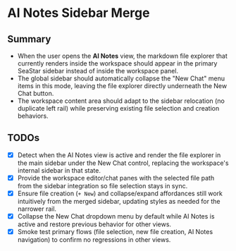 # AI Notes Sidebar Merge

## Summary
- When the user opens the **AI Notes** view, the markdown file explorer that currently renders inside the workspace should appear in the primary SeaStar sidebar instead of inside the workspace panel.
- The global sidebar should automatically collapse the "New Chat" menu items in this mode, leaving the file explorer directly underneath the New Chat button.
- The workspace content area should adapt to the sidebar relocation (no duplicate left rail) while preserving existing file selection and creation behaviors.

## TODOs
- [x] Detect when the AI Notes view is active and render the file explorer in the main sidebar under the New Chat control, replacing the workspace's internal sidebar in that state.
- [x] Provide the workspace editor/chat panes with the selected file path from the sidebar integration so file selection stays in sync.
- [x] Ensure file creation (`+ New`) and collapse/expand affordances still work intuitively from the merged sidebar, updating styles as needed for the narrower rail.
- [x] Collapse the New Chat dropdown menu by default while AI Notes is active and restore previous behavior for other views.
- [x] Smoke test primary flows (file selection, new file creation, AI Notes navigation) to confirm no regressions in other views.
